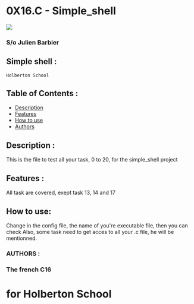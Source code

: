 # 0X16.C - Simple_shell

![](https://s3.amazonaws.com/intranet-projects-files/holbertonschool-low_level_programming/235/shell.jpeg)
### S/o Julien Barbier
## Simple shell :
```
Holberton School 
```

## Table of Contents :
* [Description](#description)
* [Features](#features)
* [How to use](#how-to-use)
* [Authors](#authors)

## Description :
This is the file to test all your task, 0 to 20, for the simple_shell project


## Features :
All task are covered, exept task 13, 14 and 17

## How to use: 
Change in the config file, the name of you're executable file, then you can check
Also, some task need to get acces to all your .c file, he will be mentionned.

### AUTHORS :

 ### The french C16

# for Holberton School
